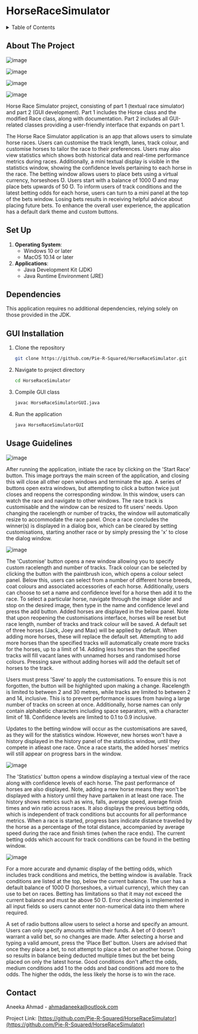 # HorseRaceSimulator

<!-- TABLE OF CONTENTS -->
<details>
  <summary>Table of Contents</summary>
  <ol>
    <li><a href="#about-the-project">About The Project</a></li>
    <li><a href="#set-up">Set Up</a>
      <ul>
        <li><a href="#dependencies">Dependencies</a></li>
        <li><a href="#gui-installation">GUI Installation</a></li>
      </ul>
    </li>
    <li><a href="#usage-guidelines">Usage Guidelines</a></li>
    <li><a href="#contact">Contact</a></li>
  </ol>
</details>



<!-- ABOUT THE PROJECT -->
## About The Project

![image](https://github.com/Pie-R-Squared/HorseRaceSimulator/assets/152538125/cf982694-9a60-4a10-ae9e-a0c3fd918698)

![image](https://github.com/Pie-R-Squared/HorseRaceSimulator/assets/152538125/7c104700-c48b-4473-a31e-8c1159c8f716)

![image](https://github.com/Pie-R-Squared/HorseRaceSimulator/assets/152538125/4e534be4-f7a3-4fbd-afac-edd622bb3178)

![image](https://github.com/Pie-R-Squared/HorseRaceSimulator/assets/152538125/ff42cbd1-cf5b-4ab4-b574-5390feea8c84)


Horse Race Simulator project, consisting of part 1 (textual race simulator) and part 2 (GUI development). Part 1 includes the Horse class and the modified Race class, along with documentation. Part 2 includes all GUI-related classes providing a user-friendly interface that expands on part 1.

The Horse Race Simulator application is an app that allows users to simulate horse races. Users can customise the track length, lanes, track colour, and customise horses to tailor the race to their preferences. Users may also view statistics which shows both historical data and real-time performance metrics during races. Additionally, a mini textual display is visible in the statistics window, showing the confidence levels pertaining to each horse in the race. The betting window allows users to place bets using a virtual currency, horseshoes Ʊ. Users start with a balance of 1000 Ʊ and may place bets upwards of 50 Ʊ. To inform users of track conditions and the latest betting odds for each horse, users can turn to a mini panel at the top of the bets window. Losing bets results in receiving helpful advice about placing future bets. To enhance the overall user experience, the application has a default dark theme and custom buttons.

<!-- SETTING UP -->
## Set Up

1. **Operating System**:
   - Windows 10 or later
   - MacOS 10.14 or later
2. **Applications**:
   - Java Development Kit (JDK)
   - Java Runtime Environment (JRE)
  
## Dependencies
This application requires no additional dependencies, relying solely on those provided in the JDK.

## GUI Installation

1. Clone the repository
   ```sh
   git clone https://github.com/Pie-R-Squared/HorseRaceSimulator.git
   ```
2. Navigate to project directory
   ```sh
   cd HorseRaceSimulator
   ```
3. Compile GUI class
   ```sh
   javac HorseRaceSimulatorGUI.java
   ```
4. Run the application
   ```sh
   java HorseRaceSimulatorGUI
   ```


<!-- USAGE EXAMPLES -->
## Usage Guidelines
![image](https://github.com/Pie-R-Squared/HorseRaceSimulator/assets/152538125/0c14e1fe-64fe-4ed5-9750-477c750a434d)

After running the application, initiate the race by clicking on the 'Start Race' button. This image portrays the main screen of the application, and closing this will close all other open windows and terminate the app. A series of buttons open extra windows, but attempting to click a button twice just closes and reopens the corresponding window. In this window, users can watch the race and navigate to other windows. The race track is customisable and the window can be resized to fit users' needs. Upon changing the racelength or number of tracks, the window will automatically resize to accommodate the race panel. Once a race concludes the winner(s) is displayed in a dialog box, which can be cleared by setting customisations, starting another race or by simply pressing the 'x' to close the dialog window.

![image](https://github.com/Pie-R-Squared/HorseRaceSimulator/assets/152538125/d1b03894-70de-4caa-979d-4856ded7b96e)

The 'Customise' button opens a new window allowing you to specify custom racelength and number of tracks. Track colour can be selected by clicking the button with the paintbrush icon, which opens a colour select panel. Below this, users can select from a number of different horse breeds, coat colours and associated accessories of each horse. Additionally, users can choose to set a name and confidence level for a horse then add it to the race. To select a particular horse, navigate through the image slider and stop on the desired image, then type in the name and confidence level and press the add button. Added horses are displayed in the below panel. Note that upon reopening the customisations interface, horses will be reset but race length, number of tracks and track colour will be saved. A default set of three horses (Jack, Joey and Max) will be applied by default. When adding more horses, these will replace the default set. Attempting to add more horses than the specified tracks will automatically create more tracks for the horses, up to a limit of 14. Adding less horses than the specified tracks will fill vacant lanes with unnamed horses and randomised horse colours. Pressing save without adding horses will add the default set of horses to the track.

Users must press 'Save' to apply the customisations. To ensure this is not forgotten, the button will be highlighted upon making a change. Racelength is limited to between 2 and 30 metres, while tracks are limited to between 2 and 14, inclusive. This is to prevent performance issues from having a large number of tracks on screen at once. Additionally, horse names can only contain alphabetic characters including space separators, with a character limit of 18. Confidence levels are limited to 0.1 to 0.9 inclusive.

Updates to the betting window will occur as the customisations are saved, as they will for the statistics window. However, new horses won't have a history displayed in the history panel of the statistics window, until they compete in atleast one race. Once a race starts, the added horses' metrics will still appear on progress bars in the window.

![image](https://github.com/Pie-R-Squared/HorseRaceSimulator/assets/152538125/547e7fdf-f3d8-4a00-a949-7443fc3cec45)

The 'Statistics' button opens a window displaying a textual view of the race along with confidence levels of each horse. The past performance of horses are also displayed. Note, adding a new horse means they won't be displayed with a history until they have partaken in at least one race. The history shows metrics such as wins, falls, average speed, average finish times and win ratio across races. It also displays the previous betting odds, which is independent of track conditions but accounts for all performance metrics. When a race is started, progress bars indicate distance travelled by the horse as a percentage of the total distance, accompanied by average speed during the race and finish times (when the race ends). The current betting odds which account for track conditions can be found in the betting window.

![image](https://github.com/Pie-R-Squared/HorseRaceSimulator/assets/152538125/15b6ac1c-f98e-4e86-be88-abeee849952d)

For a more accurate and dynamic display of the betting odds, which includes track conditions and metrics, the betting window is available. Track conditions are listed at the top, below the current balance. The user has a default balance of 1000 Ʊ (horseshoes, a virtual currency), which they can use to bet on races. Betting has limitations so that it may not exceed the current balance and must be above 50 Ʊ. Error checking is implemented in all input fields so users cannot enter non-numerical data into them where required.

A set of radio buttons allow users to select a horse and specify an amount. Users can only specify amounts within their funds. A bet of 0 doesn't warrant a valid bet, so no changes are made. After selecting a horse and typing a valid amount, press the 'Place Bet' button. Users are advised that once they place a bet, to not attempt to place a bet on another horse. Doing so results in balance being deducted multiple times but the bet being placed on only the latest horse. Good conditions don't affect the odds, medium conditions add 1 to the odds and bad conditions add more to the odds. The higher the odds, the less likely the horse is to win the race.


<!-- CONTACT -->
## Contact

Aneeka Ahmad - ahmadaneeka@outlook.com

Project Link: [https://github.com/Pie-R-Squared/HorseRaceSimulator](https://github.com/Pie-R-Squared/HorseRaceSimulator)
